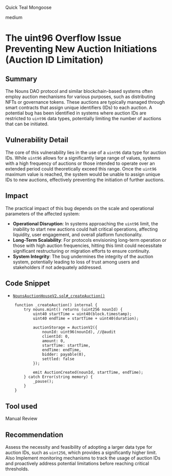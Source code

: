 Quick Teal Mongoose

medium

# The uint96 Overflow Issue Preventing New Auction Initiations (Auction ID Limitation)

## Summary
The Nouns DAO protocol and similar blockchain-based systems often employ auction mechanisms for various purposes, such as distributing NFTs or governance tokens. These auctions are typically managed through smart contracts that assign unique identifiers (IDs) to each auction. A potential bug has been identified in systems where auction IDs are restricted to `uint96` data types, potentially limiting the number of auctions that can be initiated.

## Vulnerability Detail
The core of this vulnerability lies in the use of a `uint96` data type for auction IDs. While `uint96` allows for a significantly large range of values, systems with a high frequency of auctions or those intended to operate over an extended period could theoretically exceed this range. Once the `uint96` maximum value is reached, the system would be unable to assign unique IDs to new auctions, effectively preventing the initiation of further auctions.

## Impact
The practical impact of this bug depends on the scale and operational parameters of the affected system:
- **Operational Disruption**: In systems approaching the `uint96` limit, the inability to start new auctions could halt critical operations, affecting liquidity, user engagement, and overall platform functionality.
- **Long-Term Scalability**: For protocols envisioning long-term operation or those with high auction frequencies, hitting this limit could necessitate significant restructuring or migration efforts to ensure continuity.
- **System Integrity**: The bug undermines the integrity of the auction system, potentially leading to loss of trust among users and stakeholders if not adequately addressed.

## Code Snippet
- [`NounsAuctionHouseV2.sol#_createAuction()`](https://github.com/sherlock-audit/2024-03-nouns-dao-2/blob/main/nouns-monorepo/packages/nouns-contracts/contracts/NounsAuctionHouseV2.sol#L247-L266)
```solidity
    function _createAuction() internal {
        try nouns.mint() returns (uint256 nounId) {
            uint40 startTime = uint40(block.timestamp);
            uint40 endTime = startTime + uint40(duration);

            auctionStorage = AuctionV2({
                nounId: uint96(nounId), //@audit
                clientId: 0,
                amount: 0,
                startTime: startTime,
                endTime: endTime,
                bidder: payable(0),
                settled: false
            });

            emit AuctionCreated(nounId, startTime, endTime);
        } catch Error(string memory) {
            _pause();
        }
    }
```

## Tool used
Manual Review

## Recommendation
Assess the necessity and feasibility of adopting a larger data type for auction IDs, such as `uint256`, which provides a significantly higher limit.
Also Implement monitoring mechanisms to track the usage of auction IDs and proactively address potential limitations before reaching critical thresholds.